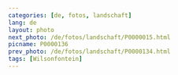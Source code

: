 ```yaml
---
categories: [de, fotos, landschaft]
lang: de
layout: photo
next_photo: /de/fotos/landschaft/P0000015.html
picname: P0000136
prev_photo: /de/fotos/landschaft/P0000134.html
tags: [Wilsonfontein]
---
```

